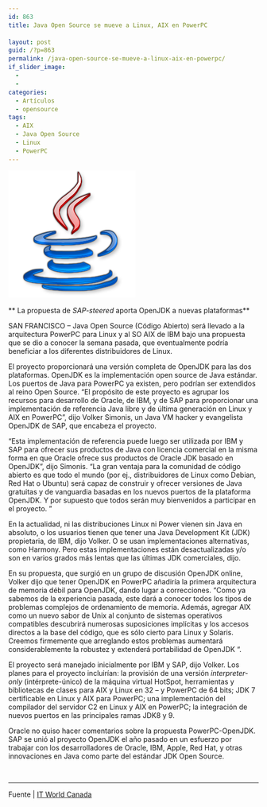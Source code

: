 ```yaml
---
id: 863
title: Java Open Source se mueve a Linux, AIX en PowerPC

layout: post
guid: /?p=863
permalink: /java-open-source-se-mueve-a-linux-aix-en-powerpc/
if_slider_image:
  - 
  - 
categories:
  - Artículos
  - opensource
tags:
  - AIX
  - Java Open Source
  - Linux
  - PowerPC
---
```

<img alt="" src="/images/2012/07/Java.png" class="alignleft" width="256" height="256" />

** La propuesta de *SAP-steered* aporta OpenJDK a nuevas plataformas**

SAN FRANCISCO &#8211; Java Open Source (Código Abierto) será llevado a la arquitectura PowerPC para Linux y al SO AIX de IBM bajo una propuesta que se dio a conocer la semana pasada, que eventualmente podría beneficiar a los diferentes distribuidores de Linux.

El proyecto proporcionará una versión completa de OpenJDK para las dos plataformas. OpenJDK es la implementación open source de Java estándar. Los puertos de Java para PowerPC ya existen, pero podrían ser extendidos al reino Open Source. &#8220;El propósito de este proyecto es agrupar los recursos para desarrollo de Oracle, de IBM, y de SAP para proporcionar una implementación de referencia Java libre y de última generación en Linux y AIX en PowerPC&#8221;, dijo Volker Simonis, un Java VM hacker y evangelista OpenJDK de SAP, que encabeza el proyecto.  
  
<!--more-->

  
&#8220;Esta implementación de referencia puede luego ser utilizada por IBM y SAP para ofrecer sus productos de Java con licencia comercial en la misma forma en que Oracle ofrece sus productos de Oracle JDK basado en OpenJDK&#8221;, dijo Simonis. &#8220;La gran ventaja para la comunidad de código abierto es que todo el mundo (por ej., distribuidores de Linux como Debian, Red Hat o Ubuntu) será capaz de construir y ofrecer versiones de Java gratuitas y de vanguardia basadas en los nuevos puertos de la plataforma OpenJDK. Y por supuesto que todos serán muy bienvenidos a participar en el proyecto. &#8221;

En la actualidad, ni las distribuciones Linux ni Power vienen sin Java en absoluto, o los usuarios tienen que tener una Java Development Kit (JDK) propietaria, de IBM, dijo Volker. O se usan implementaciones alternativas, como Harmony. Pero estas implementaciones están desactualizadas y/o son en varios grados más lentas que las últimas JDK comerciales, dijo.

En su propuesta, que surgió en un grupo de discusión OpenJDK online, Volker dijo que tener OpenJDK en PowerPC añadiría la primera arquitectura de memoria débil para OpenJDK, dando lugar a correcciones. &#8220;Como ya sabemos de la experiencia pasada, este dará a conocer todos los tipos de problemas complejos de ordenamiento de memoria. Además, agregar AIX como un nuevo sabor de Unix al conjunto de sistemas operativos compatibles descubrirá numerosas suposiciones implícitas y los accesos directos a la base del código, que es sólo cierto para Linux y Solaris. Creemos firmemente que arreglando estos problemas aumentará considerablemente la robustez y extenderá portabilidad de OpenJDK &#8220;.

El proyecto será manejado inicialmente por IBM y SAP, dijo Volker. Los planes para el proyecto incluirían: la provisión de una versión *interpreter-only* (intérprete-único) de la máquina virtual HotSpot, herramientas y bibliotecas de clases para AIX y Linux en 32 &#8211; y PowerPC de 64 bits; JDK 7 certificable en Linux y AIX para PowerPC; una implementación del compilador del servidor C2 en Linux y AIX en PowerPC; la integración de nuevos puertos en las principales ramas JDK8 y 9.

Oracle no quiso hacer comentarios sobre la propuesta PowerPC-OpenJDK. SAP se unió al proyecto OpenJDK el año pasado en un esfuerzo por trabajar con los desarrolladores de Oracle, IBM, Apple, Red Hat, y otras innovaciones en Java como parte del estándar JDK Open Source.

&nbsp;

* * *

Fuente | <a href="http://www.itworldcanada.com/news/open-source-java-moving-to-linux-aix-on-powerpc/145416" target="_blank">IT World Canada</a>

